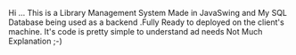 Hi ... This is a Library Management System Made in JavaSwing and My SQL Database being used as a backend .Fully Ready to deployed on the client's machine. It's code is pretty simple to understand ad needs Not Much Explanation ;-)
